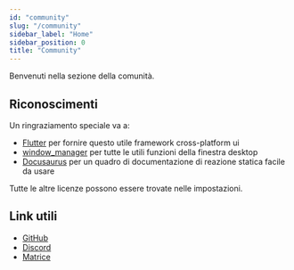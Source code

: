 ```yaml
---
id: "community"
slug: "/community"
sidebar_label: "Home"
sidebar_position: 0
title: "Community"
---
```


Benvenuti nella sezione della comunità.

## Riconoscimenti

Un ringraziamento speciale va a:

* [Flutter](https://github.com/flutter/flutter) per fornire questo utile framework cross-platform ui
* [window_manager](https://github.com/leanflutter/window_manager) per tutte le utili funzioni della finestra desktop
* [Docusaurus](https://github.com/facebook/docusaurus) per un quadro di documentazione di reazione statica facile da usare

Tutte le altre licenze possono essere trovate nelle impostazioni.

## Link utili

* [GitHub](https://github.com/LinwoodDev/Butterfly)
* [Discord](https://go.linwood.dev/discord)
* [Matrice](https://go.linwood.dev/matrix)
